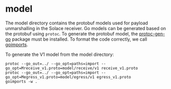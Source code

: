 # model

The model directory contains the protobuf models used for payload unmarshalling in the Solace receiver. Go models can be generated based on the protobuf using `protoc`. To generate the protobuf model, the [protoc-gen-go](https://developers.google.com/protocol-buffers/docs/reference/go-generated) package must be installed. To format the code correctly, we call [goimports](https://pkg.go.dev/golang.org/x/tools/cmd/goimports).

To generate the V1 model from the model directory:
```
protoc --go_out=../ --go_opt=paths=import --go_opt=Mreceive_v1.proto=model/receive/v1 receive_v1.proto
protoc --go_out=../ --go_opt=paths=import --go_opt=Megress_v1.proto=model/egress/v1 egress_v1.proto
goimports -w .
```
